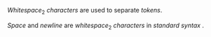  



*Whitespace*<sub>2</sub> *characters* are used to separate *tokens*. 



*Space* and *newline* are *whitespace*<sub>2</sub> *characters* in *standard syntax* .  







